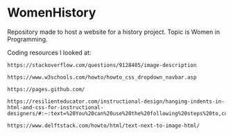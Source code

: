 # WomenHistory
Repository made to host a website for a history project. Topic is Women in Programming.

Coding resources I looked at:

	https://stackoverflow.com/questions/9128405/image-description

	https://www.w3schools.com/howto/howto_css_dropdown_navbar.asp

	https://pages.github.com/

	https://resilienteducator.com/instructional-design/hanging-indents-in-html-and-css-for-instructional-designers/#:~:text=%20You%20can%20use%20the%20following%20steps%20to,content%2C%20and%20add%20the%20styling%20attributes...%20More%20

	https://www.delftstack.com/howto/html/text-next-to-image-html/
